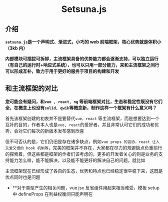 <h1 align="center">Setsuna.js</h1>

## 介绍

**`setsuna.js`是一个声明式、渐进式，小巧的 web 前端框架，核心优势就是体积小（3kb 内）**

**内部模块可插拔可拆卸，主流框架具备的优势能力都会逐渐支持，可以独立运行（有自己的运行时+响应式系统），也可以只用一部分能力，来和主流框架之间行可以形成互补，致力于用于更好的服务于项目的构建和开发**

## 和主流框架的对比

**您可能会有疑问，和`vue , react, ng` 等前端框架对比，生态和稳定性既没有它们全，在概念上也没有`solid, qwik`等概念新，制作这样一个框架有什么意义吗？**

首先该框架创建的初衷并不是要替代`vue，react` 等主流框架，而是想要达到一个互补的目的，作者本人也是`vue, react`的爱好者，并且非常认可它们的成功和优秀，会对它们每次的新版本发布感到欣喜

但不可否认的是，它们仍旧是存在诸多缺点，例如`vue props 的妥协，react 让人又爱又恨的 hook 机制等`，完美的框架并不存在，大家都在尽力的规避缺点负重前行的探索着，但这些都是框架的作者们该考虑的，更多的开发者关心的则是业务的支持能力怎么样，能不能解决，以及能不能更好的解决自己的问题，就比如

主流框架现在已经形成了各自的生态，优势和特点也已经稳定很平稳下来，这既是优点同时也是问题

- **对于类型产生的相关问题，vue jsx 反省组件用起来相当难受，模板 setup 中 defineProps 在利益权衡间只能声明在<script/>中，这是不利于复用的，而 react 的类型支持相当好，但是它的更新机制是诸多人受不了的 **

  `setsuna.js`会采用细颗粒度的更新 + jsx 来规避

- **对于体积产生的相关问题，在跨系统的复用中，有种做法是把组件拆成各自独立的小项目，然后通过某种方式在给按照规则还原拼接回去，而由于这种做法脱离了主应用，我们没有办法提前知道哪些模块是能用到，哪些是没用到的，所以为了程序的正常运行会将所有模块一并打进主应用中，此时 tree shaking 则会失去效用**

  `setsuna.js`会采用插拔的方式来规避，只有一个核心库作为底层必要模块( 非常小，体积开销可以忽略不计 )，采用约定式来限制 api (只要满足您可以接入任意满足约定的模块，方便复用)，最终体积取决于用户自身的选择

- **对于 webComponent 产生的相关问题，由于主框架都已经形成了稳定的生态链路，它们虽然能够支持 webComponent 但是却并不会对其过度支持，因为你一旦选择某一款框架，使用了框架那一套之后将没有必要再去使用 webComponent**

  `setsuna.js` 会尽可能的提供 `webComponent` 友好的使用方案，如果您有什么想法，也欢迎提供 pr

- **对于体验相关的问题，这点可以是问题也可以不是问题，因为对于许多的架构师来说，越是成熟越是存在限制，做架构的往往会束手束脚，这也是作者知道的为什么会有很多，明明各种吐槽 react，而选择还往往是 react 的原因**

  `setsuna.js` 的理念就是基于一个 **必要的核心库** + 一个**约定式 API 规范**来作为创建 APP 的根基，并且也会尽量权衡对外暴露的接口，是否足够方便使用者来方便扩展

`setsuna.js`更多的是面向于对于使用现有框架，在某些问题上觉得接受不能的时候，提供的另一种选择，同时也希望在以后的发展过程中，能渐渐形成自己独树一帜的特点，也希望有同样愿望的小伙伴的意见、讨论和加入

目前框架仍处于发展的初期，后续各种新功能（去虚拟 DOM，编译优化，SSR 框架，BFF 层框架，TS 等等）都会逐渐开始考虑，陆续的进行支持，所以请给我们一点点的时间~

## 导航

- <a href="#下载">下载</a>
- <a href="#组件">组件</a>
- <a href="#渲染API">渲染 API</a>
- hooks（用于**创建内部状态，以及绑定组件生命周期**的一系列方法的集合）
  - <a href="#useState">useState</a>
  - <a href="#useComputed">useComputed</a>
  - <a href="#useRef">useRef</a>
  - <a href="#useEffect">useEffect</a>
  - <a href="#useprovide--usecontext">useProvide & useContext</a>
  - <a href="#useMount">useMount</a>
  - <a href="#useUpdate">useUpdate</a>
- <a href="#调度API">调度 API</a>
- 特性组件
  - <a href="#Await">`<Await/>`</a>
  - <a href="#Teleport">`<Teleport/>`</a>
  - <a href="#Fragment">`<Fragment/>`</a>
- <a href="#web component">web component</a>
- <a href="#SSR">SSR</a>
- <a href="https://github.com/usagisah/setsuna">周边设施库</a>
  - <a href="https://github.com/setsunajs/observable/blob/main/docs/zh.md">响应式约定实现 `@setsunajs/observable`</a>
  - <a href="https://github.com/setsunajs/router/blob/main/docs/zh.md">路由 `@setsunajs/router`</a>

## 下载

```bash
npm create setsuna
```

或者，你也可以下载 **_create-setsuna_** 到本地，通过命令行使用

```bash
# 第一步，下载
npm install create-setsuna -g

# 第二步，命令行敲击以下命令
create-setsuna
```

## 组件

```js
// App.jsx
import { render, useState } from "setsunajs"

function App() {
  const [num, setNum] = useState(0)
  const add = () => setNum(num() + 1)

  return () => (
    <>
      <h1>hello setsuna.js</h1>
      <p>{num()}</p>
      <button onClick={add}>++</button>
    </>
  )
}

render(<App />, document.querySelector("#app"))
```

- 组件基于`jsx`（函数中返回 html 一样的东西）来创建

- **声明一个组件的定义为，一个组件内部返回一个新的函数，这个新的函数需要返回 JSX**
- 组件内部中的第一段函数，只会在创建期间调用一次，第二段函数会在每次刷新时重复执行

## 渲染 API

`render( VNode, HTMLElement )`

- `VNode` 也就是组件，可用通过以下两种方式创建
  - `<App />`
  - `_jsx( ComponentFunction, {msg: "这是传给组件的参数"}, Children1, Children2 )`
- `HTMLElement` 这是需要挂到的 DOM 节点

## useState

`useState` 用于创建状态，是创建一个状态最基本的单元

```javascript
import { useState } from "setsunajs"
export function Comp() {
  const [num, setNum] = useState(0)
  const add = () => {
    setNum(num() + 1)
    /*
    	setNum(n => n + 1)
    */
  }

  const [num1, setNum1] = useState(() => 1)

  return () => (
    <div>
      <p>{num()}</p>
      <button onClick={add}>++</button>
    </div>
  )
}
```

- `useState()` 接收一个参数作为初始值
- 但如果初始参数是一个函数，则会自动执行函数，取返回值作为初始值
- 使用后的返回值是一个数组
  - 第一个值是一个，调用后会返回内部最新值的函数
  - 第二值是修改器函数，修改器函数的参数会被作为内部最新的值，同时引发视图的更新。如果参数是函数，则会自动执行采用其返回值，该函数的参数是当前内部最新值

由于`useState()`的实现底层是满足，我们约定的响应式规范的，所以还能支持管道功能

```javascript
import { useState } from "setsunajs"
export function Comp() {
  //第二个参数为一个数组，数组中的函数会被当做管道函数
  const [num, setNum] = useState(0, [v => v + 1])
  const add = () => setNum(num() + 1)

  return () => (
    <div>
      <p>{num()}</p>
      <button onClick={add}>++</button>
    </div>
  )
}
```

这个例子中，每次点击后，事件会 +1，新的值在改变后会经过管道，最终采用的值将会是管道处理后的返回值

关于规范的具体内容可以查看我们的另一个库 <a href="">@setsunajs/observable</a>

## useComputed

`useComputed`适用于作为派发状态，即当一个响应式的状态改变后，会触发自身的`getter`函数，然后计算最新的值

```javascript
import { useState, useComputed } from "setsunajs"
export function Comp() {
  const [num, setNum] = useState(0)
  const add = () => setNum(num() + 1)

	const [num1] = useComputed([num], () => num() + 1)
  const [num2, setNum2] = useComputed([num], {
    get: () => num() + 1,
    set: (newValue) => num(newValue)
  })

  return () => <div>
    <p>{num()} -- {num1()} </p>
    <button onClick={add}>++</button>
  </div>
```

- 创建期间有两个参数
  - 第一个参数是一个要观察的数组，可以接收多个响应式的值
  - 第二个参数有两种写法
    - 直接是函数的话，则为`getter`获取器函数
    - 如果是对象，则可以自定义`getter/setter 获取器/修改器`函数
- 返回值和 `useState` 一致，但如果没有定义`setter`修改器，在修改时会报错

## useRef

`useRef` 是另一种形式的`useState`，唯一的区别在于，`useRef`的值被修改时，不会触发视图的更新

在获取 dom 节点时推荐使用使用

```javascript
import { useRef } from "setsunajs"
export function Comp() {
  const [ref, setRef] = useRef(null)

  return () => <div ref={ref}></div>
```

## useEffect

用于监听响应式状态的改变

```javascript
import { useState, useEffect } from "setsunajs"
export function Comp() {
  const [num, setNum] = useState(0)
  const add = () => {
    setNum(num() + 1)
  }

  useEffect([num], newValue => {
    console.log(newValue)
  })

  return () => (
    <div>
      <p>{num()}</p>
      <button onClick={add}>++</button>
    </div>
  )
}
```

参数分别为

- 一个需要监听的响应式值组成的数组
- 一个接收最新值的回调函数

## useProvide & useContext

用于**创建和消费，跨组件层级的响应式状态**

```javascript
import { useProvide, useContext } from "setsunajs"
function App() {
  const [provide, setProvide] = useProvide("key", 0)
  const add = () => setProvide(provide() + 1)

  return (
    <div>
      <button onClick={add}>++</button>
      <hr />
      <Child1 />
    </div>
  )
}

function Child1() {
  return () => <Child2 />
}

function Child2() {
  const ctx = useContext("key")
  return () => <div>ctx: {ctx()}</div>
}
```

`useProvide` 有两个参数，分别是

- 唯一 key
- 初始值

返回值和 `useState` 一致

`useContext` 有两个参数，分别是

- 顶层`useProvide`提供的 key
- 可选的默认值，如果在使用的过程中找不到顶层提供的值，则会采用默认值，如果该参数没有提供，默认是`undefined`

返回值是一个，永远返回当前上下文，使用 key 的最新值函数

## useMount

挂载相关的生命周期函数

```javascript
import { useMount } from "setsunajs"

function Comp() {
  useMount(() => {
    console.log("第一段函数，在挂载到 DOM 后调用")

    return () => {
      console.log("第二段函数，在组件卸载后调用")
    }
  })
  return () => <div></div>
}
```

会发现并没有提供，挂载前，卸载前 这两个阶段的回调函数，这是有意为之

因为挂载前相当于，组件函数第一段执行期间

卸载前被用到的地方微乎其微，目前提供

## useUpdate

更新相关的生命周期函数

```javascript
import { useUpdate } from "setsunajs"

function Comp() {
  useUpdate(() => {
    console.log("第一段函数，会在 `有效更新前` 调用 ")

    return () => {
      console.log("第二段函数，会在 `有效更新后 ` 调用")
    }
  })
  return () => <div></div>
}
```

## 调度 API

调度相关目前只有一个 `nextTick`函数，该函数不强制在组件的上下文期间调用，它会确保在组件更新完成后调用

可以认为这是一个能在组件外调用的 `useMount` 第一段函数

该函数接收一个回调函数

```javascript
import { nextTick } from "setsunajs"

nextTick(() => {
  //do...
})
```

## Fragment

文档脆片，该组件在视图上不会渲染出实际的节点，用于解决组件必须被包裹在某个节点的问题

该组件会默认全局引入

```javascript
//import { Fragment } from "setsunajs"

function Component() {
  //第一种方式
  return <>123</>
}

function Component() {
  //第二种方式
  return <Fragment>123</Fragment>
}
```

## Await

该组件为异步组件，该组件会扫描所有的**浅层节点（没有经过嵌套）**，如果存在`函数，Promise`则会执行他们并等待他们的完成

在等待过程中，会显示可选参数`fallback`参数的节点信息

该组件还有一个可选的 active`参数，`active`接收一个函数，用于决定内部，是否应该重复执行内部所有的异步行为，默认为 `false`，即第一次执行完后，如果没有指定该参数，则后续永远都不会重新执行，同时也意味着，如果内部使用到了外部的响应式的值的话，此时不会进行更新

```javascript
export function Comp() {
  const [num, setNum] = useState(0)
  const add = () => {
    setNum(num() + 1)
  }

  return () => (
    <div>
      <p>{num()}</p>
      <button onClick={add}>++</button>

      <Await active={() => num() % 2 === 0} fallback={<h1>占位节点</h1>}>
        {Promise.resolve(1)}
        {() => Promise.resolve(2)}
      </Await>
    </div>
  )
}
```

该组件为其他框架中的`<Suspense/>`的下位替代品

在结合实际业务的运用场景，以`<Suspense/>`的创建初衷来说，现阶段用起来作者觉得并不是十分满意，但不能保证以后会有更加的使用场景，所以以`Await`为关键字作为同功能替代

## Teleport

传送门组件，可以将子节点挂载到指定的 DOM 节点上，对于`<Tost/>`这种弹窗组件会很好用

```javascript
import { Teleport } from "setsunajs"

export function Comp() {
  const [num, setNum] = useState(0)
  const add = () => {
    setNum(num() + 1)
  }

  return () => (
    <div>
      <p>{num()}</p>
      <button onClick={add}>++</button>
      {num % 2 === 0 ? <Teleport to="body">{num()}</Teleport> : null}
    </div>
  )
}
```

## web component

`setsuna.js`支持把自己的运行时系统嵌到`web component`中使用，这也是最为广泛的用法

```javascript
import { defineElement } from "setsunajs"
defineElement("custom-component", attrs => {
  const [num1, setNum1] = useState(0)
  const add = () => setNum1(num1() + 1)

  return () => <div>web component</div>
})

function App() {
  return () => (
    <div>
      {" "}
      <custom-component />{" "}
    </div>
  )
}
```

上边的使用方式会定义一个全局的自定义标签，然后直接使用即可

同时还支持以下的做法，即把声明的内容作为一个组件来使用，行为同组件一致

```javascript
import { defineElement } from "setsunajs"
const cusElement = defineElement("custom-component", attrs => {
  const [num1, setNum1] = useState(0)
  const add = () => setNum1(num1() + 1)

  return () => <div>web component</div>
})
const CustomComponent = cusElement.wrapper()

function App() {
  return () => (
    <div>
      {" "}
      <CustomComponent />{" "}
    </div>
  )
}
```
